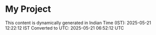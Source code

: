 # My Project

This content is dynamically generated in Indian Time (IST): 2025-05-21 12:22:12 IST
Converted to UTC: 2025-05-21 06:52:12 UTC
